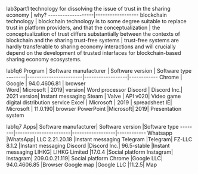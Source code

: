 lab3part1
technology for dissolving the issue of trust in the sharing economy  | why?
-------------------|------------------
blockchain technology       | blockchain technology is to some degree suitable to replace trust in platform providers, and that 
the conceptualization     | the conceptualization of trust differs substantially between the contexts of blockchain and the sharing
trust-free systems | trust-free systems are hardly transferable to sharing economy interactions and will crucially depend on the development of trusted interfaces for blockchain-based sharing economy ecosystems.

lab1q6
Program |	Software manufacturer |	Software version | Software type
--------|-----------------------|------------------|------------
Chrome	| Google                | 94.0.4606.81     |	browser         
Word|	Microsoft |	2019| version|	Word processor
Discord |	Discord Inc.|	2021 version|	Instant messaging
Steam |	Valve |	API v020|	Video game digital distribution service
Excel |	Microsoft |	2019	| spreadsheet
IE|	Microsoft |	11.0.190|	browser
PowerPoint	|Microsoft|	2019|	Presentation system

lab1q7
Apps|	Software manufacturer|	Software version	|Software type
--------|-----------------------|------------------|------------
Whatsapp	|WhatsApp| LLC	2.21.20.18	|Instant messaging
Telegram	|Telegram| FZ-LLC	8.1.2	|Instant messaging
Discord	|Discord Inc.|	96.5-stable	|Instant messaging
LIHKG|	LIHKG Limited	|17.0.4	|Social platform
Instagram|	Instagram|	209.0.0.21.119|	Social platform
Chrome	|Google LLC|	94.0.4606.85	|Browser
Google map	|Google LLC	|11.2.5|	Map
